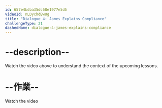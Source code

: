 ```yaml
---
id: 657e4bdba35dc68e1977e5d5
videoId: nLDychdBwUg
title: "Dialogue 4: James Explains Compliance"
challengeType: 21
dashedName: dialogue-4-james-explains-compliance
---
```


# --description--

Watch the video above to understand the context of the upcoming lessons.

# --作業--

Watch the video
